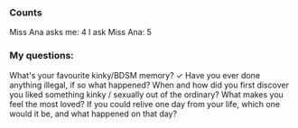 ### Counts
Miss Ana asks me: 4
I ask Miss Ana: 5

### My questions:

What's your favourite kinky/BDSM memory? ✓ 
Have you ever done anything illegal, if so what happened?
When and how did you first discover you liked something kinky / sexually out of the ordinary?
What makes you feel the most loved?
If you could relive one day from your life, which one would it be, and what happened on that day?
